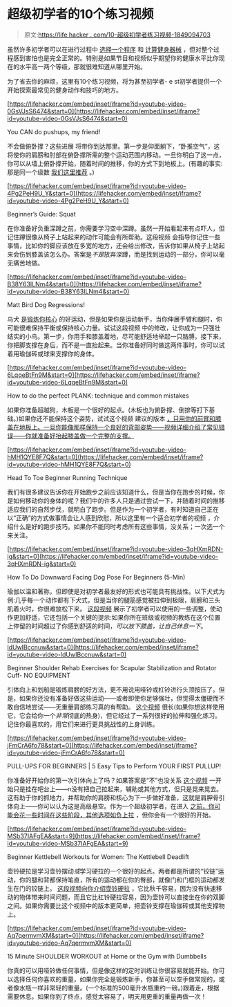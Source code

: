 # 超级初学者的10个练习视频

> 原文:[https://life hacker . com/10-超级初学者练习视频-1849094703](https://lifehacker.com/10-exercise-videos-for-super-beginners-1849094703)

虽然许多初学者可以在进行过程中 [选择一个程序](https://lifehacker.com/why-you-need-a-lifting-program-1847476779) 和 [计算健身器械](https://lifehacker.com/10-of-the-most-common-gym-machines-and-how-to-use-them-1848417507) ，但对整个过程感到害怕也是完全正常的。特别是如果节目和视频似乎期望你的健康水平比你现在的水平高一两个等级，那就很难知道从哪里开始。

为了省去你的麻烦，这里有10个练习视频，将为甚至初学者- e st初学者提供一个开始探索最常见的健身动作和技巧的地方。

 [https://lifehacker.com/embed/inset/iframe?id=youtube-video-0GsVJsS6474&start=0](https://lifehacker.com/embed/inset/iframe?id=youtube-video-0GsVJsS6474&start=0)

<figcaption class="sc-1ptbguh-0 hxeMec caption">You CAN do pushups, my friend!</figcaption> 

不会做俯卧撑？这些进展 将带你到达那里。第一步是仰面躺下，“卧推空气”，这将使你的肩膀和肘部在俯卧撑所需的整个运动范围内移动。一旦你明白了这一点，你可以从墙上俯卧撑开始，随着时间的推移，你的方式下到地板上。(有趣的事实:那是同一个级数 [我们这里推荐](https://lifehacker.com/how-to-work-up-to-full-push-ups-without-starting-from-y-1718034181) 。)

 [https://lifehacker.com/embed/inset/iframe?id=youtube-video-4Pg2PeH9U_Y&start=0](https://lifehacker.com/embed/inset/iframe?id=youtube-video-4Pg2PeH9U_Y&start=0)

<figcaption class="sc-1ptbguh-0 hxeMec caption">Beginner’s Guide: Squat</figcaption> 

在你准备好负重深蹲之前，你需要学习空中深蹲。虽然一开始看起来有点吓人，但记住蹲很像从椅子上站起来的动作可能会有所帮助。这段视频 会指导你记住一些事情，比如你的脚应该放在多宽的地方，还会给出修改，告诉你如果从椅子上站起来会伤到膝盖该怎么办。答案是*不是*放弃深蹲，而是找到运动的一部分，你可以毫无痛苦地做。

 [https://lifehacker.com/embed/inset/iframe?id=youtube-video-B38Y63ILNm4&start=0](https://lifehacker.com/embed/inset/iframe?id=youtube-video-B38Y63ILNm4&start=0)

<figcaption class="sc-1ptbguh-0 hxeMec caption">Matt Bird Dog Regressions!</figcaption> 

鸟犬 [是锻炼你核心](https://lifehacker.com/the-bird-dog-is-an-abdominal-exercise-that-helps-reduce-1789963476) 的好运动，但是如果你是运动新手，当你伸展手臂和腿时，你可能很难保持平衡或保持核心力量。试试这段视频 中的修改，让你成为一只强壮结实的小鸟。第一步，你用手和膝盖着地，尽可能舒适地举起一只胳膊。接下来，你把脚支撑在身后，而不是一直抬起来。当你准备好同时做这两件事时，你可以试着用瑜伽砖或球来支撑你的身体。

 [https://lifehacker.com/embed/inset/iframe?id=youtube-video-6LqqeBtFn9M&start=0](https://lifehacker.com/embed/inset/iframe?id=youtube-video-6LqqeBtFn9M&start=0)

<figcaption class="sc-1ptbguh-0 hxeMec caption">How to do the perfect PLANK: technique and common mistakes</figcaption> 

如果你准备超越狗，木板是一个很好的起点。(木板也为俯卧撑、倒排等打下基础。)如果你还不能保持这个姿势，试试这个视频 建议的版本 [，只用你的前臂和膝盖在地板上。一旦你能像那样保持一个良好的背部姿势——视频详细介绍了常见错误——你就准备好抬起膝盖做一个完整的支撑。](https://www.youtube.com/watch?v=6LqqeBtFn9M)

 [https://lifehacker.com/embed/inset/iframe?id=youtube-video-hMH1QYE8F7Q&start=0](https://lifehacker.com/embed/inset/iframe?id=youtube-video-hMH1QYE8F7Q&start=0)

<figcaption class="sc-1ptbguh-0 hxeMec caption">Head To Toe Beginner Running Technique</figcaption> 

我们有很多建议告诉你在开始跑步之前应该知道什么，但是当你在跑步的时候，你是如何移动你的身体的呢？我们中的许多人只是通过尝试一下，并随着时间的推移适应我们的自然步伐，就明白了跑步。但是作为一个初学者，有时知道自己正在以“正确”的方式做事情会让人感到欣慰，所以这里有一个适合初学者的视频 ，介绍什么是好的跑步技巧。如果你不能同时考虑所有这些事情，没关系；一次选一个来关注。

 [https://lifehacker.com/embed/inset/iframe?id=youtube-video-3qHXmRDN-ig&start=0](https://lifehacker.com/embed/inset/iframe?id=youtube-video-3qHXmRDN-ig&start=0)

<figcaption class="sc-1ptbguh-0 hxeMec caption">How To Do Downward Facing Dog Pose For Beginners (5-Min)</figcaption> 

瑜伽以温和著称，但即使是对初学者最友好的形式也可能具有挑战性。以下犬式为例:几乎每一个动作都有下犬式，但是当你的腿筋感觉被拉伸到极限，肩膀和三头肌着火时，你很难放松下来。 [这段视频](https://www.youtube.com/watch?v=3qHXmRDN-ig) 展示了初学者可以使用的一些调整，使动作更加舒适，它还包括一个关键的提示:如果你所在班级或视频的教练在这个位置上停留的时间超过了你感到舒适的时间，*可以放下膝盖，让自己休息一下*。

 [https://lifehacker.com/embed/inset/iframe?id=youtube-video-ldUwIBccnuw&start=0](https://lifehacker.com/embed/inset/iframe?id=youtube-video-ldUwIBccnuw&start=0)

<figcaption class="sc-1ptbguh-0 hxeMec caption">Beginner Shoulder Rehab Exercises for Scapular Stabilization and Rotator Cuff- NO EQUIPMENT</figcaption> 

引体向上和划船是锻炼肩膀的好方法，更不用说用哑铃或杠铃进行头顶按压了。但是，如果你还没有准备好做这些运动——或者即使你足够强壮，但觉得太僵硬而不敢自信地尝试——无重量肩部练习真的有帮助。 [这个视频](https://www.youtube.com/watch?v=ldUwIBccnuw) 很长(如果你想这样使用它，它会给你一个*非常*彻底的热身)，但它经过了一系列很好的拉伸和强化练习。记住你最喜欢的，用它们来进行更具挑战性的上身训练。

 [https://lifehacker.com/embed/inset/iframe?id=youtube-video-jFmCrA6fo78&start=0](https://lifehacker.com/embed/inset/iframe?id=youtube-video-jFmCrA6fo78&start=0)

<figcaption class="sc-1ptbguh-0 hxeMec caption">PULL-UPS FOR BEGINNERS | 5 Easy Tips to Perform YOUR FIRST PULLUP!</figcaption> 

你准备好开始你的第一次引体向上了吗？如果答案是“不”也没关系 [这个视频](https://www.youtube.com/watch?v=jFmCrA6fo78) 一开始只是挂在吧台上——n没有把自己拉起来，辅助或其他方式，但只是晃来晃去。这有助于你的抓地力，并帮助你的肩膀和核心为下一步做好准备，这就是肩胛骨引体向上——你可以认为这是高级悬空。作为一个超级初学者，在进入 [之前，你可能会花一些时间在这些阶段，其他选项如负上拉](https://lifehacker.com/all-the-ways-to-make-pull-ups-easier-1821906936) ，但你会有一个很好的开始。

 [https://lifehacker.com/embed/inset/iframe?id=youtube-video-MSb37IAFgEA&start=9](https://lifehacker.com/embed/inset/iframe?id=youtube-video-MSb37IAFgEA&start=9)

<figcaption class="sc-1ptbguh-0 hxeMec caption">Beginner Kettlebell Workouts for Women: The Kettlebell Deadlift</figcaption> 

壶铃硬拉是学习壶铃摆动*或*学习硬拉的一个很好的起点。两者都是所谓的“铰链”运动，你的腿和背都保持笔直，所有的运动都在你的臀部，就像门和门框的运动都发生在门的铰链上。 [这段视频向你介绍壶铃硬拉](https://www.youtube.com/watch?v=MSb37IAFgEA&t=9s) ，它比秋千容易，因为没有快速移动的物体带来时间问题，而且它比杠铃硬拉容易，因为壶铃可以直接坐在你的双脚之间。如果你需要比这个视频中的版本更简单，把壶铃支撑在瑜伽砖或其他支撑物上。

 [https://lifehacker.com/embed/inset/iframe?id=youtube-video-Aq7qermvmXM&start=0](https://lifehacker.com/embed/inset/iframe?id=youtube-video-Aq7qermvmXM&start=0)

<figcaption class="sc-1ptbguh-0 hxeMec caption">15 Minute SHOULDER WORKOUT at Home or the Gym with Dumbbells</figcaption> 

你真的可以用哑铃做任何事情，但是像这样的定时训练让你很容易就能开始。你可以选择任何你喜欢的重量，如果你完全是锻炼新手，你甚至可以空手做常规的，或者像水瓶一样非常轻的重量。(一个标准的500毫升水瓶重约一磅。)跟着走，根据需要休息。如果你到了终点，感觉太容易了，明天用更重的重量再做一次！